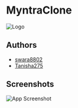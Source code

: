 
# MyntraClone

![Logo](C:\Users\Admin\Desktop\project1\.pnglogo)


## Authors

- [swara8802](https://www.github.com/swara8802)
- [Tanisha275](https://www.github.com/Tanisha275)


## Screenshots

![App Screenshot](https://github.com/user-attachments/assets/7a67deb8-a7d2-4bfa-a43a-037724c4904a)
 